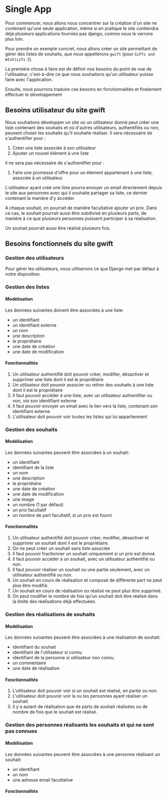 Single App
==========

Pour commencer, nous allons nous concentrer sur la création d'un site ne contenant qu'une seule application, même si en pratique le site contiendra déjà plusieurs applications fournies pas django, comme nous le verrons plus loin.

Pour prendre un exemple concret, nous allons créer un site permettant de gérer des listes de souhaits, que nous appellerons `gwift` (pour `GiFTs and WIshlisTs` :)).

La première chose à faire est de définir nos besoins du point de vue de l'utilisateur, c'est-à-dire ce que nous souhaitons qu'un utilisateur puisse faire avec l'application.

Ensuite, nous pourrons traduire ces besoins en fonctionnalités et finalement effectuer le développement

Besoins utilisateur du site gwift
---------------------------------

Nous souhaitons développer un site où un utilisateur donné peut créer une liste contenant des souhaits et où d'autres utilisateurs, authentifiés ou non, peuvent choisir les souhaits qu'il souhaite réaliser.
Il sera nécessaire de s'authentifier pour : 

 1. Créer une liste associée à son utilisateur
 1. Ajouter un nouvel élément à une liste
 
Il ne sera pas nécessaire de s'authentifier pour :
 1. Faire une promesse d'offre pour un élément appartenant à une liste, associée à un utilisateur.

L'utilisateur ayant créé une liste pourra envoyer un email directement depuis le site aux personnes avec qui il souhaite partager sa liste, ce dernier contenant la manière d'y accéder.

A chaque souhait, on pourrait de manière facultative ajouter un prix. Dans ce cas, le souhait pourrait aussi être subdivisé en plusieurs parts, de manière à ce que plusieurs personnes puissent participer à sa réalisation.

Un souhait pourrait aussi être réalisé plusieurs fois.

Besoins fonctionnels du site gwift
----------------------------------

### Gestion des utilisateurs

Pour gérer les utilisateurs, nous utiliserons ce que Django met par défaut à notre disposition.

### Gestion des listes

#### Modèlisation

Les données suivantes doivent être associées à une liste:
* un identifiant
* un identifiant externe
* un nom
* une description
* le propriétaire
* une date de création
* une date de modification

#### Fonctionnalités

 1. Un utilisateur authentifié doit pouvoir créer, modifier, désactiver et supprimer une liste dont il est le propriétaire
 1. Un utilisateur doit pouvoir associer ou retirer des souhaits à une liste dont il est le propriétaire
 1. Il faut pouvoir accéder à une liste, avec un utilisateur authentifier ou non, *via* son identifiant externe
 1. Il faut pouvoir envoyer un email avec le lien vers la liste, contenant son identifiant externe
 1. L'utilisateur doit pouvoir voir toutes les listes qui lui appartiennent

### Gestion des souhaits

#### Modélisation

Les données suivantes peuvent être associées à un souhait:
* un identifiant
* identifiant de la liste
* un nom
* une description
* le propriétaire
* une date de création
* une date de modification
* une image
* un nombre (1 par défaut)
* un prix facultatif
* un nombre de part facultatif, si un prix est fourni

#### Fonctionnalités

 1. Un utilisateur authentifié doit pouvoir créer, modifier, désactiver et supprimer un souhait dont il est le propriétaire.
 1. On ne peut créer un souhait sans liste associée
 1. Il faut pouvoir fractionner un souhait uniquement si un prix est donné.
 1. Il faut pouvoir accéder à un souhait, avec un utilisateur authentifié ou non.
 1. Il faut pouvoir réaliser un souhait ou une partie seulement, avec un utilisateur authentifié ou non.
 1. Un souhait en cours de réalisation et composé de différente part ne peut plus être modifié.
 1. Un souhait en cours de réalisation ou réalisé ne peut plus être supprimé.
 1. On peut modifier le nombre de fois qu'un souhait doit être réalisé dans la limite des réalisations déjà effectuées.
 
### Gestion des réalisations de souhaits
 
#### Modélisation

Les données suivantes peuvent être associées à une réalisation de souhait:
* identifiant du souhait
* identifiant de l'utilisateur si connu
* identifiant de la personne si utilisateur non connu
* un commentaire
* une date de réalisation

#### Fonctionnalités

 1. L'utilisateur doit pouvoir voir si un souhait est réalisé, en partie ou non.
 1. L'utilisateur doit pouvoir voir la ou les personnes ayant réaliser un souhait.
 1. Il y a autant de réalisation que de parts de souhait réalisées ou de nombre de fois que le souhait est réalisé.
 
### Gestion des personnes réalisants les souhaits et qui ne sont pas connues
 
#### Modélisation

Les données suivantes peuvent être associées à une personne réalisant un souhait:
* un identifiant
* un nom
* une adresse email facultative

#### Fonctionnalités

